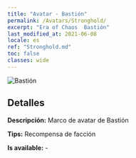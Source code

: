 ```yaml
---
title: "Avatar - Bastión"
permalink: /Avatars/Stronghold/
excerpt: "Era of Chaos  Bastión"
last_modified_at: 2021-06-08
locale: es
ref: "Stronghold.md"
toc: false
classes: wide
---
```

 ![Bastión](/images/a/avatarFrame_4.png)

## Detalles

 **Descripción:** Marco de avatar de Bastión 

 **Tips:** Recompensa de facción 

 **Is available:**  - 

